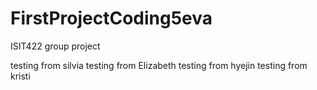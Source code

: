 # FirstProjectCoding5eva
ISIT422 group project

testing from silvia
testing from Elizabeth
testing from hyejin
testing from kristi